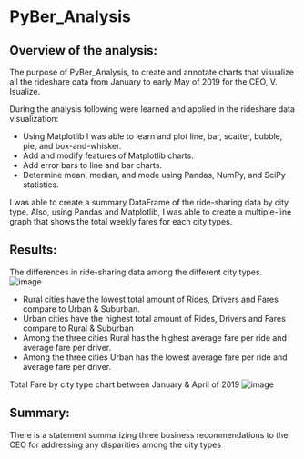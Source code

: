 # PyBer_Analysis

## Overview of the analysis:
The purpose of PyBer_Analysis, to create and annotate charts that visualize all the rideshare data from January to early May of 2019 for the CEO, V. Isualize.

 During the analysis following were learned and applied in the rideshare data visualization:
  * Using Matplotlib I was able to learn and plot line, bar, scatter, bubble, pie, and box-and-whisker.
  * Add and modify features of Matplotlib charts.
  * Add error bars to line and bar charts.
  * Determine mean, median, and mode using Pandas, NumPy, and SciPy statistics.

I was able to create a summary DataFrame of the ride-sharing data by city type.  Also, using Pandas and Matplotlib, I was able to create a multiple-line graph that shows the total weekly fares for each city types.


## Results:

The differences in ride-sharing data among the different city types. 
![image](https://user-images.githubusercontent.com/79486450/113532781-36185a80-959a-11eb-91ab-7c55fb5706ca.png)
  * Rural cities have the lowest total amount of Rides, Drivers and Fares compare to Urban & Suburban.
  * Urban cities have the highest total amount of Rides, Drivers and Fares compare to Rural & Suburban
  * Among the three cities Rural has the highest average fare per ride and average fare per driver.
  * Among the three cities Urban has the lowest average fare per ride and average fare per driver.

Total Fare by city type chart between January & April of 2019
![image](https://user-images.githubusercontent.com/79486450/113533345-b2f80400-959b-11eb-9bec-562fe5b7913f.png)

## Summary:
There is a statement summarizing three business recommendations to the CEO for addressing any disparities among the city types
